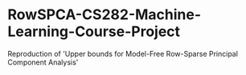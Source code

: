 # RowSPCA-CS282-Machine-Learning-Course-Project
Reproduction of 'Upper bounds for Model-Free Row-Sparse Principal Component Analysis'
